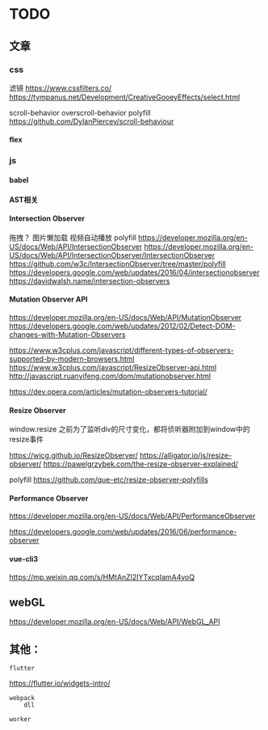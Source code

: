 # TODO


## 文章

### css 

滤镜 https://www.cssfilters.co/
    https://tympanus.net/Development/CreativeGooeyEffects/select.html



scroll-behavior
overscroll-behavior
polyfill 
https://github.com/DylanPiercey/scroll-behaviour

#### flex 

### js

#### babel

#### AST相关


#### Intersection Observer
拖拽？
图片懒加载
视频自动播放
polyfill
https://developer.mozilla.org/en-US/docs/Web/API/IntersectionObserver
https://developer.mozilla.org/en-US/docs/Web/API/IntersectionObserver/IntersectionObserver
https://github.com/w3c/IntersectionObserver/tree/master/polyfill
https://developers.google.com/web/updates/2016/04/intersectionobserver
https://davidwalsh.name/intersection-observers

#### Mutation Observer API
https://developer.mozilla.org/en-US/docs/Web/API/MutationObserver
https://developers.google.com/web/updates/2012/02/Detect-DOM-changes-with-Mutation-Observers

https://www.w3cplus.com/javascript/different-types-of-observers-supported-by-modern-browsers.html
https://www.w3cplus.com/javascript/ResizeObserver-api.html
http://javascript.ruanyifeng.com/dom/mutationobserver.html

https://dev.opera.com/articles/mutation-observers-tutorial/

#### Resize Observer

window.resize
之前为了监听div的尺寸变化，都将侦听器附加到window中的resize事件

https://wicg.github.io/ResizeObserver/
https://alligator.io/js/resize-observer/
https://pawelgrzybek.com/the-resize-observer-explained/

polyfill
https://github.com/que-etc/resize-observer-polyfills


####  Performance Observer
https://developer.mozilla.org/en-US/docs/Web/API/PerformanceObserver

https://developers.google.com/web/updates/2016/06/performance-observer


#### vue-cli3
https://mp.weixin.qq.com/s/HMtAnZl2IYTxcqIamA4yoQ


## webGL
https://developer.mozilla.org/en-US/docs/Web/API/WebGL_API

## 其他：
	flutter 
https://flutter.io/widgets-intro/

	webpack
		dll

	worker

